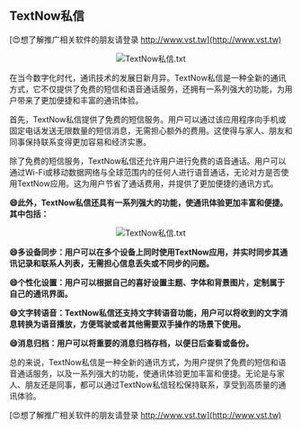 ## **TextNow私信**

[😍想了解推广相关软件的朋友请登录 http://www.vst.tw](http://www.vst.tw)

 <center><img src="https://vst.tw/MP4/tuiguang/png/0.png" alt="TextNow私信.txt"></center>

在当今数字化时代，通讯技术的发展日新月异。TextNow私信是一种全新的通讯方式，它不仅提供了免费的短信和语音通话服务，还拥有一系列强大的功能，为用户带来了更加便捷和丰富的通讯体验。

首先，TextNow私信提供了免费的短信服务。用户可以通过该应用程序向手机或固定电话发送无限数量的短信消息，无需担心额外的费用。这使得与家人、朋友和同事保持联系变得更加容易和经济实惠。

除了免费的短信服务，TextNow私信还允许用户进行免费的语音通话。用户可以通过Wi-Fi或移动数据网络与全球范围内的任何人进行语音通话，无论对方是否使用TextNow应用。这为用户节省了通话费用，并提供了更加便捷的通讯方式。

**😄此外，TextNow私信还具有一系列强大的功能，使通讯体验更加丰富和便捷。其中包括：**

 <center><img src="https://vst.tw/MP4/tuiguang/png/4.png" alt="TextNow私信.txt"></center>

**😄多设备同步：用户可以在多个设备上同时使用TextNow应用，并实时同步其通讯记录和联系人列表，无需担心信息丢失或不同步的问题。**

**😄个性化设置：用户可以根据自己的喜好设置主题、字体和背景图片，定制属于自己的通讯界面。**

**😄文字转语音：TextNow私信还支持文字转语音功能，用户可以将收到的文字消息转换为语音播放，方便驾驶或者其他需要双手操作的场景下使用。**

**😄消息归档：用户可以将重要的消息归档存档，以便日后查看或备份。**

总的来说，TextNow私信是一种全新的通讯方式，为用户提供了免费的短信和语音通话服务，以及一系列强大的功能，使通讯体验更加丰富和便捷。无论是与家人、朋友还是同事，都可以通过TextNow私信轻松保持联系，享受到高质量的通讯体验。

[😍想了解推广相关软件的朋友请登录 http://www.vst.tw](http://www.vst.tw)



